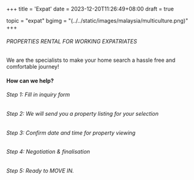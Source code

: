 +++
title = 'Expat'
date = 2023-12-20T11:26:49+08:00
draft = true

topic = "expat" 
bgimg = "(../../static/images/malaysia/multiculture.png)"
+++

###### PROPERTIES RENTAL FOR WORKING EXPATRIATES

We are the specialists to make your home search a hassle free and comfortable journey!

#### How can we help?

###### Step 1: Fill in inquiry form

###### Step 2: We will send you a property listing for your selection

###### Step 3: Confirm date and time for property viewing

###### Step 4: Negotiation & finalisation

###### Step 5: Ready to MOVE IN.
